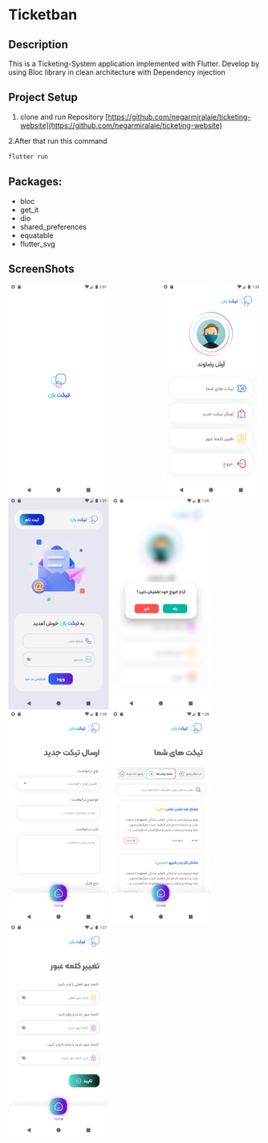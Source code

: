 # Ticketban

## Description

This is a Ticketing-System application implemented with Flutter. Develop by using Bloc library in
clean architecture with Dependency injection

## Project Setup

1. clone and run
   Repository [https://github.com/negarmiralaie/ticketing-website](https://github.com/negarmiralaie/ticketing-website)

2.After that run this command

```bash
flutter run
```

## Packages:

- bloc
- get_it
- dio
- shared_preferences
- equatable
- flutter_svg


## ScreenShots

<div>
  <img src="/screenshots/1.png" width="200" style="margin-right:100px"/>
  <img src="/screenshots/2.png" width="200"/>
  <img src="/screenshots/3.png" width="200"/>
  <img src="/screenshots/4.png" width="200"/>
  <img src="/screenshots/5.png" width="200"/>
  <img src="/screenshots/6.png" width="200"/>
  <img src="/screenshots/7.png" width="200"/>
 </div>